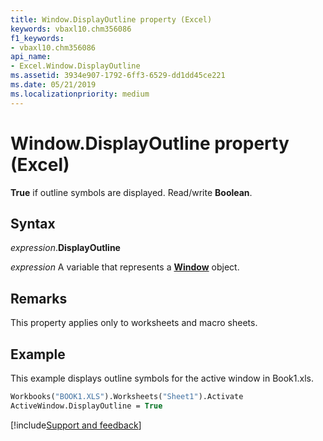 ```yaml
---
title: Window.DisplayOutline property (Excel)
keywords: vbaxl10.chm356086
f1_keywords:
- vbaxl10.chm356086
api_name:
- Excel.Window.DisplayOutline
ms.assetid: 3934e907-1792-6ff3-6529-dd1dd45ce221
ms.date: 05/21/2019
ms.localizationpriority: medium
---
```



# Window.DisplayOutline property (Excel)

**True** if outline symbols are displayed. Read/write **Boolean**.


## Syntax

_expression_.**DisplayOutline**

_expression_ A variable that represents a **[Window](Excel.Window.md)** object.


## Remarks

This property applies only to worksheets and macro sheets.


## Example

This example displays outline symbols for the active window in Book1.xls.

```vb
Workbooks("BOOK1.XLS").Worksheets("Sheet1").Activate 
ActiveWindow.DisplayOutline = True 

```



[!include[Support and feedback](~/includes/feedback-boilerplate.md)]